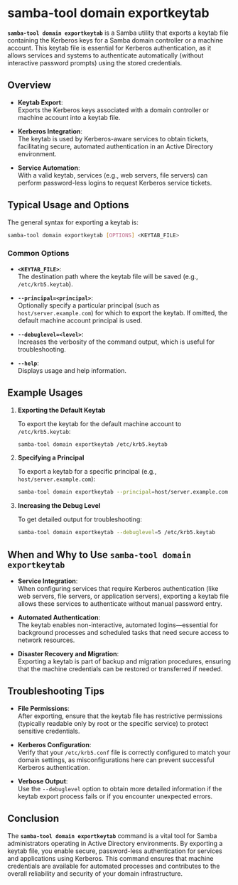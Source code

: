 # samba-tool domain exportkeytab

**`samba-tool domain exportkeytab`** is a Samba utility that exports a keytab file containing the Kerberos keys for a Samba domain controller or a machine account. This keytab file is essential for Kerberos authentication, as it allows services and systems to authenticate automatically (without interactive password prompts) using the stored credentials.

## Overview

- **Keytab Export**:  
  Exports the Kerberos keys associated with a domain controller or machine account into a keytab file.
  
- **Kerberos Integration**:  
  The keytab is used by Kerberos-aware services to obtain tickets, facilitating secure, automated authentication in an Active Directory environment.
  
- **Service Automation**:  
  With a valid keytab, services (e.g., web servers, file servers) can perform password-less logins to request Kerberos service tickets.

## Typical Usage and Options

The general syntax for exporting a keytab is:

```bash
samba-tool domain exportkeytab [OPTIONS] <KEYTAB_FILE>
```

### Common Options

- **`<KEYTAB_FILE>`**:  
  The destination path where the keytab file will be saved (e.g., `/etc/krb5.keytab`).

- **`--principal=<principal>`**:  
  Optionally specify a particular principal (such as `host/server.example.com`) for which to export the keytab. If omitted, the default machine account principal is used.

- **`--debuglevel=<level>`**:  
  Increases the verbosity of the command output, which is useful for troubleshooting.

- **`--help`**:  
  Displays usage and help information.

## Example Usages

1. **Exporting the Default Keytab**

   To export the keytab for the default machine account to `/etc/krb5.keytab`:
   
   ```bash
   samba-tool domain exportkeytab /etc/krb5.keytab
   ```

2. **Specifying a Principal**

   To export a keytab for a specific principal (e.g., `host/server.example.com`):
   
   ```bash
   samba-tool domain exportkeytab --principal=host/server.example.com /etc/krb5.keytab
   ```

3. **Increasing the Debug Level**

   To get detailed output for troubleshooting:
   
   ```bash
   samba-tool domain exportkeytab --debuglevel=5 /etc/krb5.keytab
   ```

## When and Why to Use `samba-tool domain exportkeytab`

- **Service Integration**:  
  When configuring services that require Kerberos authentication (like web servers, file servers, or application servers), exporting a keytab file allows these services to authenticate without manual password entry.

- **Automated Authentication**:  
  The keytab enables non-interactive, automated logins—essential for background processes and scheduled tasks that need secure access to network resources.

- **Disaster Recovery and Migration**:  
  Exporting a keytab is part of backup and migration procedures, ensuring that the machine credentials can be restored or transferred if needed.

## Troubleshooting Tips

- **File Permissions**:  
  After exporting, ensure that the keytab file has restrictive permissions (typically readable only by root or the specific service) to protect sensitive credentials.

- **Kerberos Configuration**:  
  Verify that your `/etc/krb5.conf` file is correctly configured to match your domain settings, as misconfigurations here can prevent successful Kerberos authentication.

- **Verbose Output**:  
  Use the `--debuglevel` option to obtain more detailed information if the keytab export process fails or if you encounter unexpected errors.

## Conclusion

The **`samba-tool domain exportkeytab`** command is a vital tool for Samba administrators operating in Active Directory environments. By exporting a keytab file, you enable secure, password-less authentication for services and applications using Kerberos. This command ensures that machine credentials are available for automated processes and contributes to the overall reliability and security of your domain infrastructure.
